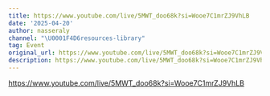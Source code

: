 ```yaml
---
title: https://www.youtube.com/live/5MWT_doo68k?si=Wooe7C1mrZJ9VhLB
date: '2025-04-20'
author: nasseraly
channel: "\U0001F4D6resources-library"
tag: Event
original_url: https://www.youtube.com/live/5MWT_doo68k?si=Wooe7C1mrZJ9VhLB
description: https://www.youtube.com/live/5MWT_doo68k?si=Wooe7C1mrZJ9VhLB
---
```


https://www.youtube.com/live/5MWT_doo68k?si=Wooe7C1mrZJ9VhLB
